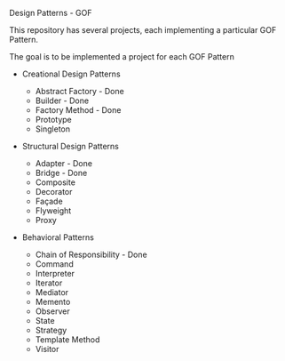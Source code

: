 Design Patterns - GOF

This repository has several projects, each implementing a particular GOF Pattern.

The goal is to be implemented a project for each GOF Pattern

 * Creational Design Patterns
   * Abstract Factory - Done
   * Builder - Done
   * Factory Method - Done
   * Prototype
   * Singleton
   
 * Structural Design Patterns
   * Adapter - Done
   * Bridge - Done
   * Composite
   * Decorator
   * Façade
   * Flyweight
   * Proxy
 
 * Behavioral Patterns
   * Chain of Responsibility - Done
   * Command
   * Interpreter
   * Iterator
   * Mediator
   * Memento
   * Observer
   * State
   * Strategy
   * Template Method
   * Visitor
